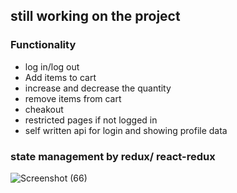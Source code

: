 ## still working on the project

### Functionality

- log in/log out
- Add items to cart
- increase and decrease the quantity
- remove items from cart
- cheakout
- restricted pages if not logged in 
- self written api for login and showing profile data

### state management by redux/ react-redux


![Screenshot (66)](https://user-images.githubusercontent.com/96884049/213062390-5566dfb9-a990-4a0b-b5e8-a120e444a9cd.png)
